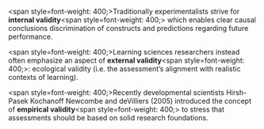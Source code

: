 <span style=font-weight: 400;>Traditionally experimentalists strive for </span>**internal validity**<span style=font-weight: 400;> which enables clear causal conclusions discrimination of constructs and predictions regarding future performance.</span>

<span style=font-weight: 400;>Learning sciences researchers instead often emphasize an aspect of </span>**external validity**<span style=font-weight: 400;>: ecological validity (i.e. the assessment’s alignment with realistic contexts of learning).</span>

<span style=font-weight: 400;>Recently developmental scientists Hirsh-Pasek Kochanoff Newcombe and deVilliers (2005) introduced the concept of </span>**empirical validity**<span style=font-weight: 400;> to stress that assessments should be based on solid research foundations.</span>